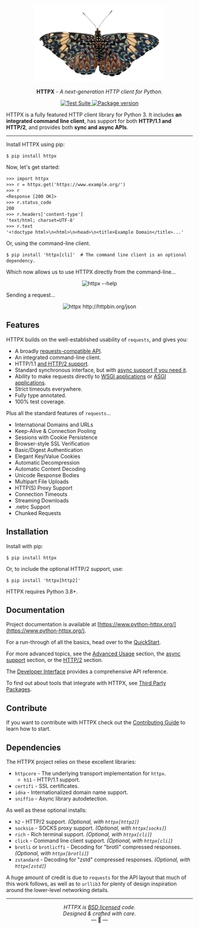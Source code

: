 <p align="center">
  <a href="https://www.python-httpx.org/"><img width="350" height="208" src="https://raw.githubusercontent.com/encode/httpx/master/docs/img/butterfly.png" alt='HTTPX'></a>
</p>

<p align="center"><strong>HTTPX</strong> <em>- A next-generation HTTP client for Python.</em></p>

<p align="center">
<a href="https://github.com/encode/httpx/actions">
    <img src="https://github.com/encode/httpx/workflows/Test%20Suite/badge.svg" alt="Test Suite">
</a>
<a href="https://pypi.org/project/httpx/">
    <img src="https://badge.fury.io/py/httpx.svg" alt="Package version">
</a>
</p>

HTTPX is a fully featured HTTP client library for Python 3. It includes **an integrated command line client**, has support for both **HTTP/1.1 and HTTP/2**, and provides both **sync and async APIs**.

---

Install HTTPX using pip:

```shell
$ pip install httpx
```

Now, let's get started:

```pycon
>>> import httpx
>>> r = httpx.get('https://www.example.org/')
>>> r
<Response [200 OK]>
>>> r.status_code
200
>>> r.headers['content-type']
'text/html; charset=UTF-8'
>>> r.text
'<!doctype html>\n<html>\n<head>\n<title>Example Domain</title>...'
```

Or, using the command-line client.

```shell
$ pip install 'httpx[cli]'  # The command line client is an optional dependency.
```

Which now allows us to use HTTPX directly from the command-line...

<p align="center">
  <img width="700" src="docs/img/httpx-help.png" alt='httpx --help'>
</p>

Sending a request...

<p align="center">
  <img width="700" src="docs/img/httpx-request.png" alt='httpx http://httpbin.org/json'>
</p>

## Features

HTTPX builds on the well-established usability of `requests`, and gives you:

* A broadly [requests-compatible API](https://www.python-httpx.org/compatibility/).
* An integrated command-line client.
* HTTP/1.1 [and HTTP/2 support](https://www.python-httpx.org/http2/).
* Standard synchronous interface, but with [async support if you need it](https://www.python-httpx.org/async/).
* Ability to make requests directly to [WSGI applications](https://www.python-httpx.org/advanced/transports/#wsgi-transport) or [ASGI applications](https://www.python-httpx.org/advanced/transports/#asgi-transport).
* Strict timeouts everywhere.
* Fully type annotated.
* 100% test coverage.

Plus all the standard features of `requests`...

* International Domains and URLs
* Keep-Alive & Connection Pooling
* Sessions with Cookie Persistence
* Browser-style SSL Verification
* Basic/Digest Authentication
* Elegant Key/Value Cookies
* Automatic Decompression
* Automatic Content Decoding
* Unicode Response Bodies
* Multipart File Uploads
* HTTP(S) Proxy Support
* Connection Timeouts
* Streaming Downloads
* .netrc Support
* Chunked Requests

## Installation

Install with pip:

```shell
$ pip install httpx
```

Or, to include the optional HTTP/2 support, use:

```shell
$ pip install 'httpx[http2]'
```

HTTPX requires Python 3.8+.

## Documentation

Project documentation is available at [https://www.python-httpx.org/](https://www.python-httpx.org/).

For a run-through of all the basics, head over to the [QuickStart](https://www.python-httpx.org/quickstart/).

For more advanced topics, see the [Advanced Usage](https://www.python-httpx.org/advanced/) section, the [async support](https://www.python-httpx.org/async/) section, or the [HTTP/2](https://www.python-httpx.org/http2/) section.

The [Developer Interface](https://www.python-httpx.org/api/) provides a comprehensive API reference.

To find out about tools that integrate with HTTPX, see [Third Party Packages](https://www.python-httpx.org/third_party_packages/).

## Contribute

If you want to contribute with HTTPX check out the [Contributing Guide](https://www.python-httpx.org/contributing/) to learn how to start.

## Dependencies

The HTTPX project relies on these excellent libraries:

* `httpcore` - The underlying transport implementation for `httpx`.
  * `h11` - HTTP/1.1 support.
* `certifi` - SSL certificates.
* `idna` - Internationalized domain name support.
* `sniffio` - Async library autodetection.

As well as these optional installs:

* `h2` - HTTP/2 support. *(Optional, with `httpx[http2]`)*
* `socksio` - SOCKS proxy support. *(Optional, with `httpx[socks]`)*
* `rich` - Rich terminal support. *(Optional, with `httpx[cli]`)*
* `click` - Command line client support. *(Optional, with `httpx[cli]`)*
* `brotli` or `brotlicffi` - Decoding for "brotli" compressed responses. *(Optional, with `httpx[brotli]`)*
* `zstandard` - Decoding for "zstd" compressed responses. *(Optional, with `httpx[zstd]`)*

A huge amount of credit is due to `requests` for the API layout that
much of this work follows, as well as to `urllib3` for plenty of design
inspiration around the lower-level networking details.

---

<p align="center"><i>HTTPX is <a href="https://github.com/encode/httpx/blob/master/LICENSE.md">BSD licensed</a> code.<br/>Designed & crafted with care.</i><br/>&mdash; 🦋 &mdash;</p>
